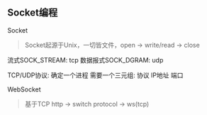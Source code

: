 ## Socket编程

Socket

> Socket起源于Unix，一切皆文件，open -> write/read -> close

流式SOCK_STREAM: tcp
数据报式SOCK_DGRAM: udp

TCP/UDP协议: 确定一个进程 需要一个三元组: 协议 IP地址 端口

WebSocket

> 基于TCP http -> switch protocol -> ws(tcp)